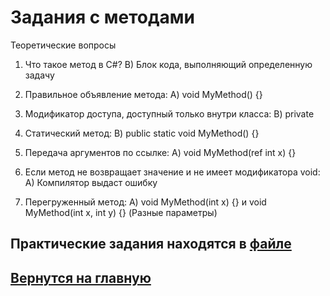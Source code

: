# Задания с методами 
Теоретические вопросы
1.	Что такое метод в C#?
B) Блок кода, выполняющий определенную задачу

2.	Правильное объявление метода:
A) void MyMethod() {}

3.	Модификатор доступа, доступный только внутри класса:
B) private

4.	Статический метод:
B) public static void MyMethod() {}

5.	Передача аргументов по ссылке:
A) void MyMethod(ref int x) {}

6.	Если метод не возвращает значение и не имеет модификатора void:
A) Компилятор выдаст ошибку

7.	Перегруженный метод:
A) void MyMethod(int x) {} и void MyMethod(int x, int y) {}
(Разные параметры)

## Практические задания находятся в [файле](https://github.com/lkaboba27/-/blob/methods/methods_files.cs)
##  [Вернутся на главную](https://github.com/lkaboba27/-/tree/main) 

